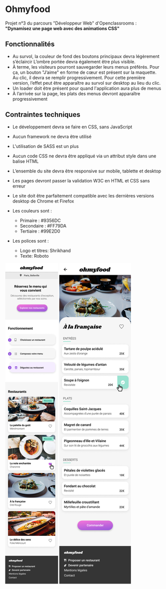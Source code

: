 # Ohmyfood
Projet n°3 du parcours "Développeur Web" d'Openclassrooms : **"Dynamisez une page web avec des animations CSS"**

## Fonctionnalités
- Au survol, la couleur de fond des boutons principaux devra légèrement s’éclaircir
L’ombre portée devra également être plus visible.
- À terme, les visiteurs pourront sauvegarder leurs menus préférés. Pour ça, un
bouton "J’aime" en forme de cœur est présent sur la maquette. Au clic, il devra se
remplir progressivement. Pour cette première version, l’effet peut être apparaître au survol sur desktop au lieu du clic.
- Un loader doit être présent pour quand l'application aura plus de menus
- À l’arrivée sur la page, les plats des menus devront apparaître progressivement

## Contraintes techniques
- Le développement devra se faire en CSS, sans JavaScript
- Aucun framework ne devra être utilisé
- L'utilisation de SASS est un plus
- Aucun code CSS ne devra être appliqué via un attribut style dans une balise HTML
- L’ensemble du site devra être responsive sur mobile, tablette et desktop
- Les pages devront passer la validation W3C en HTML et CSS sans erreur
- Le site doit être parfaitement compatible avec les dernières versions desktop de Chrome et Firefox

- Les couleurs sont :
    - Primaire : #9356DC
    - Secondaire : #FF79DA
    - Tertiaire : #99E2D0

- Les polices sont :
    - Logo et titres: Shrikhand
    - Texte: Roboto

![Mockup ohmyfood home](./img/mockup/mockup_home.png)
![Mockup ohmyfood menu](./img/mockup/mockup_menu.png)